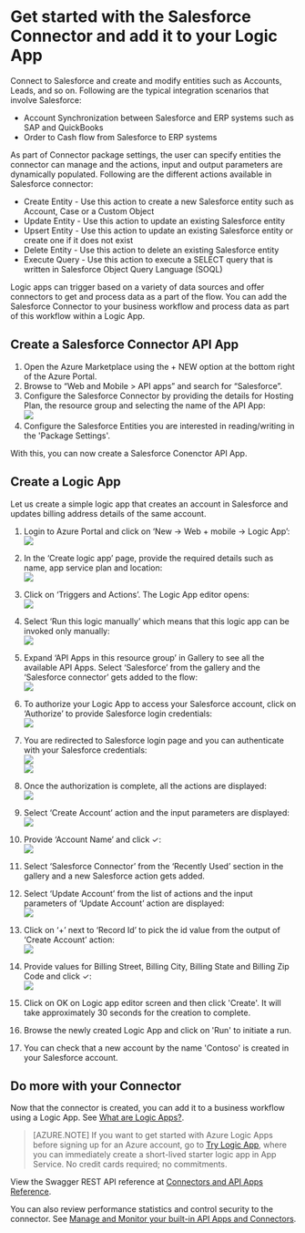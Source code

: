 <properties
   pageTitle="Using the Salesforce Connector in Logic Apps | Microsoft Azure App Service"
   description="How to create and configure the Salesforce Connector or API app and use it in a logic app in Azure App Service"
   services="app-service\logic"
   documentationCenter=".net,nodejs,java"
   authors="anuragdalmia"
   manager="dwrede"
   editor=""/>

<tags
   ms.service="app-service-logic"
   ms.devlang="multiple"
   ms.topic="article"
   ms.tgt_pltfrm="na"
   ms.workload="integration"
   ms.date="08/23/2015"
   ms.author="sameerch"/>


# Get started with the Salesforce Connector and add it to your Logic App
Connect to Salesforce and create and modify entities such as Accounts, Leads, and so on. Following are the typical integration scenarios that involve Salesforce:

- Account Synchronization between Salesforce and ERP systems such as SAP and QuickBooks
- Order to Cash flow from Salesforce to ERP systems

As part of Connector package settings, the user can specify entities the connector can manage and the actions, input and output parameters are dynamically populated. Following are the different actions available in Salesforce connector:

- Create Entity - Use this action to create a new Salesforce entity such as Account, Case or a Custom Object
- Update Entity - Use this action to update an existing Salesforce entity
- Upsert Entity - Use this action to update an existing Salesforce entity or create one if it does not exist
- Delete Entity - Use this action to delete an existing Salesforce entity
- Execute Query - Use this action to execute a SELECT query that is written in Salesforce Object Query Language (SOQL)

Logic apps can trigger based on a variety of data sources and offer connectors to get and process data as a part of the flow. You can add the Salesforce Connector to your business workflow and process data as part of this workflow within a Logic App. 


## Create a Salesforce Connector API App
1.	Open the Azure Marketplace using the + NEW option at the bottom right of the Azure Portal.
2.	Browse to “Web and Mobile > API apps” and search for “Salesforce”.
3.	Configure the Salesforce Connector by providing the details for Hosting Plan, the resource group and selecting the name of the API App:  
![][15]
4. Configure the Salesforce Entities you are interested in reading/writing in the 'Package Settings'.

With this, you can now create a Salesforce Conenctor API App.


## Create a Logic App
Let us create a simple logic app that creates an account in Salesforce and updates billing address details of the same account.

1.	Login to Azure Portal and click on ‘New -> Web + mobile -> Logic App’:  
![][1]

2.	In the ‘Create logic app’ page, provide the required details such as name, app service plan and location:  
![][2]

3.	Click on ‘Triggers and Actions’. The Logic App editor opens:  
![][3]

4.	Select ‘Run this logic manually’ which means that this logic app can be invoked only manually:  
![][4]

5.	Expand ‘API Apps in this resource group’ in Gallery to see all the available API Apps. Select ‘Salesforce’ from the gallery and the ‘Salesforce connector’ gets added to the flow:  
![][5]

8.	To authorize your Logic App to access your Salesforce account, click on ‘Authorize’ to provide Salesforce login credentials:  
![][6]

9.	You are redirected to Salesforce login page and you can authenticate with your Salesforce credentials:  
![][7]  
![][8]

10.	Once the authorization is complete, all the actions are displayed:  
![][9]

11.	Select ‘Create Account’ action and the input parameters are displayed:  
![][10]

12.	Provide ‘Account Name’ and click ✓:  
![][11]

13.	Select ‘Salesforce Connector’ from the ‘Recently Used’ section in the gallery and a new Salesforce action gets added.

14.	Select ‘Update Account’ from the list of actions and the input parameters of ‘Update Account’ action are displayed:  
![][12]

15.	Click on ‘+’ next to ‘Record Id’ to pick the id value from the output of ‘Create Account’ action:  
![][13]

16.	Provide values for Billing Street, Billing City, Billing State and Billing Zip Code and click ✓:  
![][14]

17. Click on OK on Logic app editor screen and then click 'Create'. It will take approximately 30 seconds for the creation to complete.

18. Browse the newly created Logic App and click on 'Run' to initiate a run.

19. You can check that a new account by the name 'Contoso' is created in your Salesforce account.

## Do more with your Connector
Now that the connector is created, you can add it to a business workflow using a Logic App. See [What are Logic Apps?](app-service-logic-what-are-logic-apps.md).

>[AZURE.NOTE] If you want to get started with Azure Logic Apps before signing up for an Azure account, go to [Try Logic App](https://tryappservice.azure.com/?appservice=logic), where you can immediately create a short-lived starter logic app in App Service. No credit cards required; no commitments.

View the Swagger REST API reference at [Connectors and API Apps Reference](http://go.microsoft.com/fwlink/p/?LinkId=529766).

You can also review performance statistics and control security to the connector. See [Manage and Monitor your built-in API Apps and Connectors](app-service-logic-monitor-your-connectors.md).

<!--Image references-->
[1]: ./media/app-service-logic-connector-salesforce/1_New_Logic_App.png
[2]: ./media/app-service-logic-connector-salesforce/2_Logic_App_Settings.png
[3]: ./media/app-service-logic-connector-salesforce/3_Logic_App_Editor.png
[4]: ./media/app-service-logic-connector-salesforce/4_Manual_Logic_App.png
[5]: ./media/app-service-logic-connector-salesforce/5_Select_Salesforce_Gallery.png
[6]: ./media/app-service-logic-connector-salesforce/6_Salesforce_Authorize.png
[7]: ./media/app-service-logic-connector-salesforce/7_Salesforce_Login.png
[8]: ./media/app-service-logic-connector-salesforce/8_Salesforce_User_Consent.png
[9]: ./media/app-service-logic-connector-salesforce/9_Salesforce_Actions.png
[10]: ./media/app-service-logic-connector-salesforce/10_Salesforce_Create_Account.png
[11]: ./media/app-service-logic-connector-salesforce/11_Create_Account_OK.png
[12]: ./media/app-service-logic-connector-salesforce/12_Salesforce_Update_Account.png
[13]: ./media/app-service-logic-connector-salesforce/13_Record_ID_from_Create.png
[14]: ./media/app-service-logic-connector-salesforce/14_Update_Account_Address.png
[15]: ./media/app-service-logic-connector-salesforce/15_Create_new_salesforce_connector.png
